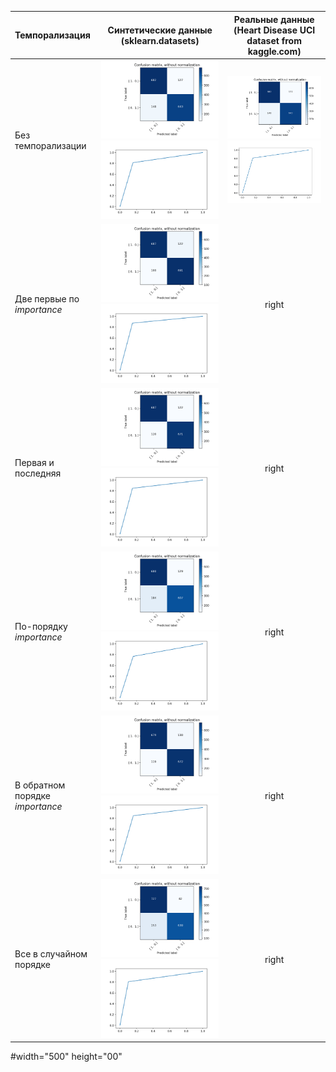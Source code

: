 
Темпорализация |Синтетические данные <br>  (sklearn.datasets)  | Реальные данные <br> (Heart Disease UCI dataset from kaggle.com)
:------- | :----: | :----: 
Без темпорализации  | <img src="pics/cnfSynth.png"> <img src="pics/notempoSynth.png">|  <img src="pics/cnfSynth.png"> <img src="pics/notempoSynth.png">
Две первые по *importance*  |<img src="pics/1st2ndcnfSynth.png"> <img src="pics/1st2ndSynth.png">|right
Первая и последняя  |<img src="pics/1stEndcnfSynth.png"> <img src="pics/1stEndSynth.png"> |right
По-порядку *importance* |<img src="pics/ordcnfSynth.png"> <img src="pics/ordSynth.png"> |right
В обратном порядке *importance*|<img src="pics/nonordcnfSynth.png"> <img src="pics/nonordSynth.png"> |right
Все в случайном порядке|<img src="pics/shuffcnfSynth.png"> <img src="pics/shuffSynth.png"> |right

#width="500" height="00"
